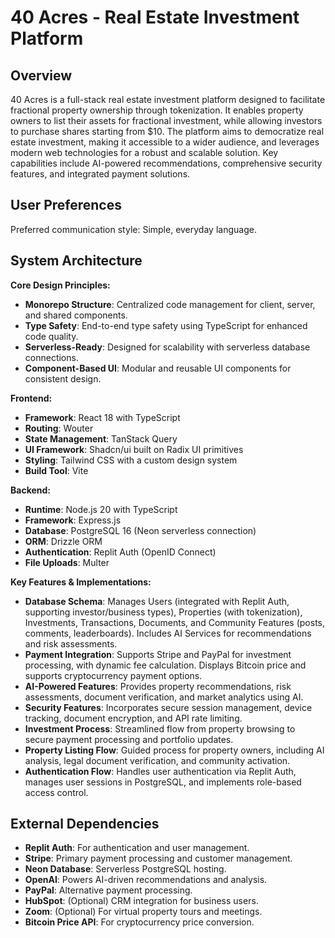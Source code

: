 # 40 Acres - Real Estate Investment Platform

## Overview
40 Acres is a full-stack real estate investment platform designed to facilitate fractional property ownership through tokenization. It enables property owners to list their assets for fractional investment, while allowing investors to purchase shares starting from $10. The platform aims to democratize real estate investment, making it accessible to a wider audience, and leverages modern web technologies for a robust and scalable solution. Key capabilities include AI-powered recommendations, comprehensive security features, and integrated payment solutions.

## User Preferences
Preferred communication style: Simple, everyday language.

## System Architecture
**Core Design Principles:**
- **Monorepo Structure**: Centralized code management for client, server, and shared components.
- **Type Safety**: End-to-end type safety using TypeScript for enhanced code quality.
- **Serverless-Ready**: Designed for scalability with serverless database connections.
- **Component-Based UI**: Modular and reusable UI components for consistent design.

**Frontend:**
- **Framework**: React 18 with TypeScript
- **Routing**: Wouter
- **State Management**: TanStack Query
- **UI Framework**: Shadcn/ui built on Radix UI primitives
- **Styling**: Tailwind CSS with a custom design system
- **Build Tool**: Vite

**Backend:**
- **Runtime**: Node.js 20 with TypeScript
- **Framework**: Express.js
- **Database**: PostgreSQL 16 (Neon serverless connection)
- **ORM**: Drizzle ORM
- **Authentication**: Replit Auth (OpenID Connect)
- **File Uploads**: Multer

**Key Features & Implementations:**
- **Database Schema**: Manages Users (integrated with Replit Auth, supporting investor/business types), Properties (with tokenization), Investments, Transactions, Documents, and Community Features (posts, comments, leaderboards). Includes AI Services for recommendations and risk assessments.
- **Payment Integration**: Supports Stripe and PayPal for investment processing, with dynamic fee calculation. Displays Bitcoin price and supports cryptocurrency payment options.
- **AI-Powered Features**: Provides property recommendations, risk assessments, document verification, and market analytics using AI.
- **Security Features**: Incorporates secure session management, device tracking, document encryption, and API rate limiting.
- **Investment Process**: Streamlined flow from property browsing to secure payment processing and portfolio updates.
- **Property Listing Flow**: Guided process for property owners, including AI analysis, legal document verification, and community activation.
- **Authentication Flow**: Handles user authentication via Replit Auth, manages user sessions in PostgreSQL, and implements role-based access control.

## External Dependencies
- **Replit Auth**: For authentication and user management.
- **Stripe**: Primary payment processing and customer management.
- **Neon Database**: Serverless PostgreSQL hosting.
- **OpenAI**: Powers AI-driven recommendations and analysis.
- **PayPal**: Alternative payment processing.
- **HubSpot**: (Optional) CRM integration for business users.
- **Zoom**: (Optional) For virtual property tours and meetings.
- **Bitcoin Price API**: For cryptocurrency price conversion.